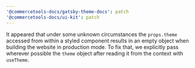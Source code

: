 ```yaml
---
'@commercetools-docs/gatsby-theme-docs': patch
'@commercetools-docs/ui-kit': patch
---
```


It appeared that under some unknown circumstances the `props.theme` accessed from within a styled component results in an empty object when building the website in production mode. To fix that, we explicitly pass wherever possible the `theme` object after reading it from the context with `useTheme`.
